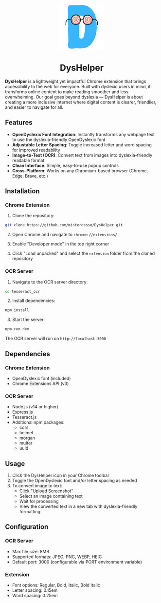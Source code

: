 <div align="center">
  <img src="extension/icons/logo_500.png" alt="DysHelper Logo" width="150"/>
  <h1>DysHelper</h1>
</div>

**DysHelper** is a lightweight yet impactful Chrome extension that brings accessibility to the web for everyone. Built with dyslexic users in mind, it transforms online content to make reading smoother and less overwhelming. Our goal goes beyond dyslexia — DysHelper is about creating a more inclusive internet where digital content is clearer, friendlier, and easier to navigate for all.

## Features

- **OpenDyslexic Font Integration**: Instantly transforms any webpage text to use the dyslexia-friendly OpenDyslexic font
- **Adjustable Letter Spacing**: Toggle increased letter and word spacing for improved readability
- **Image-to-Text (OCR)**: Convert text from images into dyslexia-friendly readable format
- **Clean Interface**: Simple, easy-to-use popup controls
- **Cross-Platform**: Works on any Chromium-based browser (Chrome, Edge, Brave, etc.)

## Installation

### Chrome Extension

1. Clone the repository:
```bash
git clone https://github.com/misterdesso/DysHelper.git
```

2. Open Chrome and navigate to `chrome://extensions/`

3. Enable "Developer mode" in the top right corner

4. Click "Load unpacked" and select the `extension` folder from the cloned repository

### OCR Server

1. Navigate to the OCR server directory:
```bash
cd tesseract_ocr
```

2. Install dependencies:
```bash
npm install
```

3. Start the server:
```bash
npm run dev
```

The OCR server will run on `http://localhost:3000`

## Dependencies

### Chrome Extension
- OpenDyslexic font (included)
- Chrome Extensions API (v3)

### OCR Server
- Node.js (v14 or higher)
- Express.js
- Tesseract.js
- Additional npm packages:
  - cors
  - helmet
  - morgan
  - multer
  - uuid

## Usage

1. Click the DysHelper icon in your Chrome toolbar
2. Toggle the OpenDyslexic font and/or letter spacing as needed
3. To convert image to text:
   - Click "Upload Screenshot"
   - Select an image containing text
   - Wait for processing
   - View the converted text in a new tab with dyslexia-friendly formatting

## Configuration

### OCR Server
- Max file size: 8MB
- Supported formats: JPEG, PNG, WEBP, HEIC
- Default port: 3000 (configurable via PORT environment variable)

### Extension
- Font options: Regular, Bold, Italic, Bold Italic
- Letter spacing: 0.15em
- Word spacing: 0.25em